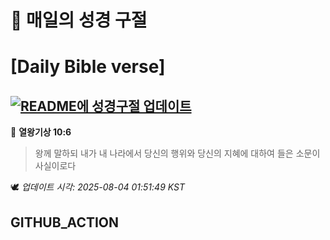 # 🙏 매일의 성경 구절
# [Daily Bible verse]
## [![README에 성경구절 업데이트](https://github.com/DONGSUKA/first_test/actions/workflows/update-readme-bible.yml/badge.svg)](https://github.com/DONGSUKA/first_test/actions/workflows/update-readme-bible.yml)
<!-- START_BIBLE_VERSE -->
📖 **열왕기상 10:6**
> 왕께 말하되 내가 내 나라에서 당신의 행위와 당신의 지혜에 대하여 들은 소문이 사실이로다

🕊️ _업데이트 시각: 2025-08-04 01:51:49 KST_
  <!-- END_BIBLE_VERSE -->
## GITHUB_ACTION

